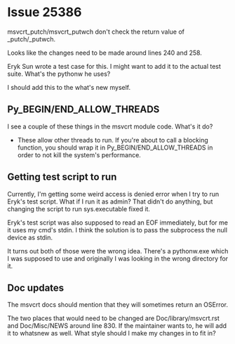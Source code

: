 # Issue 25386

msvcrt_putch/msvcrt_putwch don't check the return value of _putch/_putwch.

Looks like the changes need to be made around lines 240 and 258.

Eryk Sun wrote a test case for this. I might want to add it to the
actual test suite. What's the pythonw he uses?

I should add this to the what's new myself.

## Py_BEGIN/END_ALLOW_THREADS

I see a couple of these things in the msvcrt module code. What's it do?
* These allow other threads to run. If you're about to call a blocking
  function, you should wrap it in Py_BEGIN/END_ALLOW_THREADS in order to
  not kill the system's performance.

## Getting test script to run

Currently, I'm getting some weird access is denied error when I try to
run Eryk's test script. What if I run it as admin? That didn't do anything,
but changing the script to run sys.executable fixed it.

Eryk's test script was also supposed to read an EOF immediately, but for
me it uses my cmd's stdin. I think the solution is to pass the subprocess
the null device as stdin.

It turns out both of those were the wrong idea. There's a pythonw.exe which
I was supposed to use and originally I was looking in the wrong directory
for it.

## Doc updates

The msvcrt docs should mention that they will sometimes return an OSError.

The two places that would need to be changed are Doc/library/msvcrt.rst and
Doc/Misc/NEWS around line 830. If the maintainer wants to, he will add it to
whatsnew as well. What style should I make my changes in to fit in?
